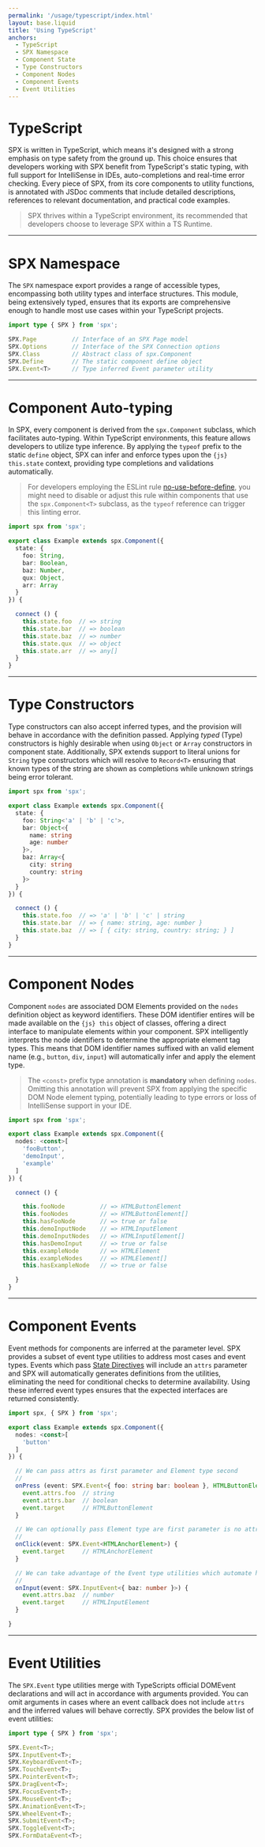 ```yaml
---
permalink: '/usage/typescript/index.html'
layout: base.liquid
title: 'Using TypeScript'
anchors:
  - TypeScript
  - SPX Namespace
  - Component State
  - Type Constructors
  - Component Nodes
  - Component Events
  - Event Utilities
---
```


# TypeScript

SPX is written in TypeScript, which means it's designed with a strong emphasis on type safety from the ground up. This choice ensures that developers working with SPX benefit from TypeScript's static typing, with full support for IntelliSense in IDEs, auto-completions and real-time error checking. Every piece of SPX, from its core components to utility functions, is annotated with JSDoc comments that include detailed descriptions, references to relevant documentation, and practical code examples.

> SPX thrives within a TypeScript environment, its recommended that developers choose to leverage SPX within a TS Runtime.

---

# SPX Namespace

The `SPX` namespace export provides a range of accessible types, encompassing both utility types and interface structures. This module, being extensively typed, ensures that its exports are comprehensive enough to handle most use cases within your TypeScript projects.

<!-- prettier-ignore -->
```ts
import type { SPX } from 'spx';

SPX.Page          // Interface of an SPX Page model
SPX.Options       // Interface of the SPX Connection options
SPX.Class         // Abstract class of spx.Component
SPX.Define        // The static component define object
SPX.Event<T>      // Type inferred Event parameter utility
```

---

# Component Auto-typing

In SPX, every component is derived from the `spx.Component` subclass, which facilitates auto-typing. Within TypeScript environments, this feature allows developers to utilize type inference. By applying the `typeof` prefix to the static `define` object, SPX can infer and enforce types upon the `{js} this.state` context, providing type completions and validations automatically.

> For developers employing the ESLint rule [no-use-before-define](https://eslint.org/docs/latest/rules/no-use-before-define), you might need to disable or adjust this rule within components that use the `spx.Component<T>` subclass, as the `typeof` reference can trigger this linting error.

<!-- prettier-ignore -->
```ts
import spx from 'spx';

export class Example extends spx.Component({
  state: {
    foo: String,
    bar: Boolean,
    baz: Number,
    qux: Object,
    arr: Array
  }
}) {

  connect () {
    this.state.foo  // => string
    this.state.bar  // => boolean
    this.state.baz  // => number
    this.state.qux  // => object
    this.state.arr  // => any[]
  }
}
```

---

# Type Constructors

Type constructors can also accept inferred types, and the provision will behave in accordance with the definition passed. Applying _typed_ (Type) constructors is highly desirable when using `Object` or `Array` constructors in component state. Additionally, SPX extends support to literal unions for `String` type constructors which will resolve to `Record<T>` ensuring that known types of the string are shown as completions while unknown strings being error tolerant.

<!-- prettier-ignore -->
```ts
import spx from 'spx';

export class Example extends spx.Component({
  state: {
    foo: String<'a' | 'b' | 'c'>,
    bar: Object<{
      name: string
      age: number
    }>,
    baz: Array<{
      city: string
      country: string
    }>
  }
}) {

  connect () {
    this.state.foo  // => 'a' | 'b' | 'c' | string
    this.state.bar  // => { name: string, age: number }
    this.state.baz  // => [ { city: string, country: string; } ]
  }
}
```

---

# Component Nodes

Component `nodes` are associated DOM Elements provided on the `nodes` definition object as keyword identifiers. These DOM identifier entires will be made available on the `{js} this` object of classes, offering a direct interface to manipulate elements within your component. SPX intelligently interprets the node identifiers to determine the appropriate element tag types. This means that DOM identifier names suffixed with an valid element name (e.g., `button`, `div`, `input`) will automatically infer and apply the element type.

> The `<const>` prefix type annotation is **mandatory** when defining `nodes`. Omitting this annotation will prevent SPX from applying the specific DOM Node element typing, potentially leading to type errors or loss of IntelliSense support in your IDE.

<!-- prettier-ignore -->
```ts
import spx from 'spx';

export class Example extends spx.Component({
  nodes: <const>[
    'fooButton',
    'demoInput',
    'example'
  ]
}) {

  connect () {

    this.fooNode          // => HTMLButtonElement
    this.fooNodes         // => HTMLButtonElement[]
    this.hasFooNode       // => true or false
    this.demoInputNode    // => HTMLInputElement
    this.demoInputNodes   // => HTMLInputElement[]
    this.hasDemoInput     // => true or false
    this.exampleNode      // => HTMLElement
    this.exampleNodes     // => HTMLElement[]
    this.hasExampleNode   // => true or false

  }
}
```

---

# Component Events

Event methods for components are inferred at the parameter level. SPX provides a subset of event type utilities to address most cases and event types. Events which pass [State Directives](/components/events/) will include an `attrs` parameter and SPX will automatically generates definitions from the utilities, eliminating the need for conditional checks to determine availability. Using these inferred event types ensures that the expected interfaces are returned consistently.

<!-- prettier-ignore -->
```ts
import spx, { SPX } from 'spx';

export class Example extends spx.Component({
  nodes: <const>[
    'button'
  ]
}) {

  // We can pass attrs as first parameter and Element type second
  //
  onPress (event: SPX.Event<{ foo: string bar: boolean }, HTMLButtonElement> ) {
    event.attrs.foo  // string
    event.attrs.bar  // boolean
    event.target     // HTMLButtonElement
  }

  // We can optionally pass Element type are first parameter is no attrs
  //
  onClick(event: SPX.Event<HTMLAnchorElement>) {
    event.target     // HTMLAnchorElement
  }

  // We can take advantage of the Event type utilities which automate handling
  //
  onInput(event: SPX.InputEvent<{ baz: number }>) {
    event.attrs.baz  // number
    event.target     // HTMLInputElement
  }

}
```

---

# Event Utilities

The `SPX.Event` type utilities merge with TypeScripts official DOMEvent declarations and will act in accordance with arguments provided. You can omit arguments in cases where an event callback does not include `attrs` and the inferred values will behave correctly. SPX provides the below list of event utilities:

```ts
import type { SPX } from 'spx';

SPX.Event<T>;
SPX.InputEvent<T>;
SPX.KeyboardEvent<T>;
SPX.TouchEvent<T>;
SPX.PointerEvent<T>;
SPX.DragEvent<T>;
SPX.FocusEvent<T>;
SPX.MouseEvent<T>;
SPX.AnimationEvent<T>;
SPX.WheelEvent<T>;
SPX.SubmitEvent<T>;
SPX.ToggleEvent<T>;
SPX.FormDataEvent<T>;
```
